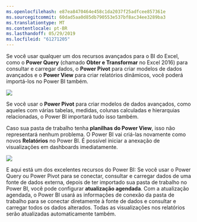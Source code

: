 ```yaml
---
ms.openlocfilehash: e87ea8470464e458c1da2037f25adfcee857361e
ms.sourcegitcommit: 60dad5aa0d85db790553e537bf8ac34ee3289ba3
ms.translationtype: MT
ms.contentlocale: pt-BR
ms.lasthandoff: 05/29/2019
ms.locfileid: "61271205"
---
```

Se você usar qualquer um dos recursos avançados para o BI do Excel, como o **Power Query** (chamado **Obter e Transformar** no Excel 2016) para consultar e carregar dados, o **Power Pivot** para criar modelos de dados avançados e o **Power View** para criar relatórios dinâmicos, você poderá importá-los no Power BI também.

![](media/5-3-import-powerpivot-powerview/5-3_1.png)

Se você usar o **Power Pivot** para criar modelos de dados avançados, como aqueles com várias tabelas, medidas, colunas calculadas e hierarquias relacionadas, o Power BI importará tudo isso também.

Caso sua pasta de trabalho tenha **planilhas do Power View**, isso não representará nenhum problema. O Power BI vai criá-las novamente como novos **Relatórios** no Power BI. É possível iniciar a anexação de visualizações em dashboards imediatamente.

![](media/5-3-import-powerpivot-powerview/5-3_2.png)

E aqui está um dos excelentes recursos do Power BI: Se você usar o Power Query ou Power Pivot para se conectar, consultar e carregar dados de uma fonte de dados externa, depois de ter importado sua pasta de trabalho no Power BI, você pode configurar **atualização agendada**. Com a atualização agendada, o Power BI usará as informações de conexão da pasta de trabalho para se conectar diretamente à fonte de dados e consultar e carregar todos os dados alterados. Todas as visualizações nos relatórios serão atualizadas automaticamente também.

